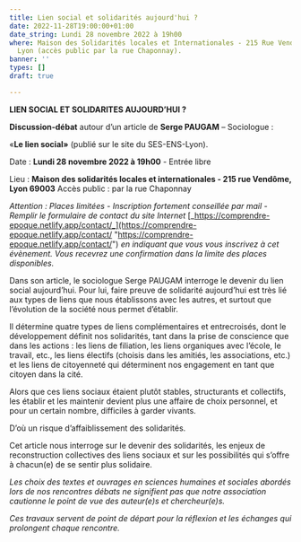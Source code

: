 ```yaml
---
title: Lien social et solidarités aujourd'hui ?
date: 2022-11-28T19:00:00+01:00
date_string: Lundi 28 novembre 2022 à 19h00
where: Maison des Solidarités locales et Internationales - 215 Rue Vendôme, 69003
  Lyon (accès public par la rue Chaponnay).
banner: ''
types: []
draft: true

---
```

**LIEN SOCIAL ET SOLIDARITES AUJOURD’HUI ?**

**Discussion-débat** autour d’un article de **Serge PAUGAM** – Sociologue :

 «**Le lien social»** (publié sur le site du SES-ENS-Lyon).

Date : **Lundi 28 novembre 2022 à 19h00** - Entrée libre

Lieu : **Maison des solidarités locales et internationales - 215 rue Vendôme, Lyon 69003** Accès public : par la rue Chaponnay

_Attention : Places limitées - Inscription fortement conseillée par mail - Remplir le formulaire de contact du site Internet_ [_https://comprendre-epoque.netlify.app/contact/_](https://comprendre-epoque.netlify.app/contact/ "https://comprendre-epoque.netlify.app/contact/") _en indiquant que vous vous inscrivez à cet évènement. Vous recevrez une confirmation dans la limite des places disponibles._

Dans son article, le sociologue Serge PAUGAM interroge le devenir du lien social aujourd’hui. Pour lui, faire preuve de solidarité aujourd’hui est très lié aux types de liens que nous établissons avec les autres, et surtout que l’évolution de la société nous permet d’établir.

Il détermine quatre types de liens complémentaires et entrecroisés, dont le développement définit nos solidarités, tant dans la prise de conscience que dans les actions : les liens de filiation, les liens organiques avec l’école, le travail, etc., les liens électifs (choisis dans les amitiés, les associations, etc.) et les liens de citoyenneté qui déterminent nos engagement en tant que citoyen dans la cité.

Alors que ces liens sociaux étaient plutôt stables, structurants et collectifs, les établir et les maintenir devient plus une affaire de choix personnel, et pour un certain nombre, difficiles à garder vivants.

D’où un risque d’affaiblissement des solidarités.

Cet article nous interroge sur le devenir des solidarités, les enjeux de reconstruction collectives des liens sociaux et sur les possibilités qui s’offre à chacun(e) de se sentir plus solidaire.

_Les choix des textes et ouvrages en sciences humaines et sociales abordés lors de nos rencontres débats ne signifient pas que notre association cautionne le point de vue des auteur(e)s et chercheur(e)s._

_Ces travaux servent de point de départ pour la réflexion et les échanges qui prolongent chaque rencontre._